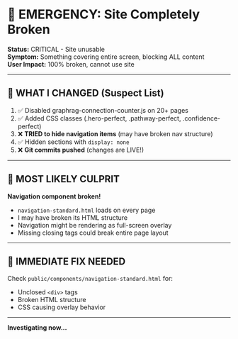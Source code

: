# 🚨 EMERGENCY: Site Completely Broken

**Status:** CRITICAL - Site unusable  
**Symptom:** Something covering entire screen, blocking ALL content  
**User Impact:** 100% broken, cannot use site

---

## 🔴 **WHAT I CHANGED (Suspect List)**

1. ✅ Disabled graphrag-connection-counter.js on 20+ pages
2. ✅ Added CSS classes (.hero-perfect, .pathway-perfect, .confidence-perfect)
3. ❌ **TRIED to hide navigation items** (may have broken nav structure)
4. ✅ Hidden sections with `display: none`
5. ❌ **Git commits pushed** (changes are LIVE!)

---

## 🎯 **MOST LIKELY CULPRIT**

**Navigation component broken!**
- `navigation-standard.html` loads on every page
- I may have broken its HTML structure
- Navigation might be rendering as full-screen overlay
- Missing closing tags could break entire page layout

---

## 🔧 **IMMEDIATE FIX NEEDED**

Check `public/components/navigation-standard.html` for:
- Unclosed `<div>` tags
- Broken HTML structure
- CSS causing overlay behavior

---

**Investigating now...**

